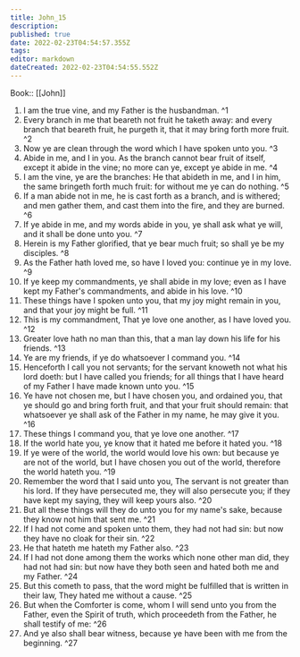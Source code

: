 ```yaml
---
title: John_15
description: 
published: true
date: 2022-02-23T04:54:57.355Z
tags: 
editor: markdown
dateCreated: 2022-02-23T04:54:55.552Z
---
```


 Book:: [[John]]
 1. I am the true vine, and my Father is the husbandman. ^1
 2. Every branch in me that beareth not fruit he taketh away: and every branch that beareth fruit, he purgeth it, that it may bring forth more fruit. ^2
 3. Now ye are clean through the word which I have spoken unto you. ^3
 4. Abide in me, and I in you. As the branch cannot bear fruit of itself, except it abide in the vine; no more can ye, except ye abide in me. ^4
 5. I am the vine, ye are the branches: He that abideth in me, and I in him, the same bringeth forth much fruit: for without me ye can do nothing. ^5
 6. If a man abide not in me, he is cast forth as a branch, and is withered; and men gather them, and cast them into the fire, and they are burned. ^6
 7. If ye abide in me, and my words abide in you, ye shall ask what ye will, and it shall be done unto you. ^7
 8. Herein is my Father glorified, that ye bear much fruit; so shall ye be my disciples. ^8
 9. As the Father hath loved me, so have I loved you: continue ye in my love. ^9
 10. If ye keep my commandments, ye shall abide in my love; even as I have kept my Father's commandments, and abide in his love. ^10
 11. These things have I spoken unto you, that my joy might remain in you, and that your joy might be full. ^11
 12. This is my commandment, That ye love one another, as I have loved you. ^12
 13. Greater love hath no man than this, that a man lay down his life for his friends. ^13
 14. Ye are my friends, if ye do whatsoever I command you. ^14
 15. Henceforth I call you not servants; for the servant knoweth not what his lord doeth: but I have called you friends; for all things that I have heard of my Father I have made known unto you. ^15
 16. Ye have not chosen me, but I have chosen you, and ordained you, that ye should go and bring forth fruit, and that your fruit should remain: that whatsoever ye shall ask of the Father in my name, he may give it you. ^16
 17. These things I command you, that ye love one another. ^17
 18. If the world hate you, ye know that it hated me before it hated you. ^18
 19. If ye were of the world, the world would love his own: but because ye are not of the world, but I have chosen you out of the world, therefore the world hateth you. ^19
 20. Remember the word that I said unto you, The servant is not greater than his lord. If they have persecuted me, they will also persecute you; if they have kept my saying, they will keep yours also. ^20
 21. But all these things will they do unto you for my name's sake, because they know not him that sent me. ^21
 22. If I had not come and spoken unto them, they had not had sin: but now they have no cloak for their sin. ^22
 23. He that hateth me hateth my Father also. ^23
 24. If I had not done among them the works which none other man did, they had not had sin: but now have they both seen and hated both me and my Father. ^24
 25. But this cometh to pass, that the word might be fulfilled that is written in their law, They hated me without a cause. ^25
 26. But when the Comforter is come, whom I will send unto you from the Father, even the Spirit of truth, which proceedeth from the Father, he shall testify of me: ^26
 27. And ye also shall bear witness, because ye have been with me from the beginning. ^27
